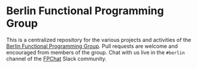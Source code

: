 # Berlin Functional Programming Group

This is a centralized repository for the various projects and activities of the [Berlin Functional Programming Group](https://www.meetup.com/Berlin-Functional-Programming-Group/). Pull requests are welcome and encouraged from members of the group. Chat with us live in the `#berlin` channel of the [FPChat](https://fpchat.com) Slack community.
